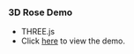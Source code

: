 ### 3D Rose Demo
- THREE.js
- Click [here](https://cobblestone5517.github.io/3D-Rose-Demo/) to view the demo.